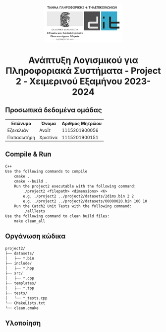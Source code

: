 <p align="center"><img src="../logo_el.png" alt="Λογότυπο ΕΚΠΑ DiT" width=50%/></p>

# <center>Ανάπτυξη Λογισμικού για Πληροφοριακά Συστήματα - Project 2 - Χειμερινού Εξαμήνου 2023-2024</center>


## Προσωπικά δεδομένα ομάδας
<table>
    <tr>
    <th>Επώνυμο</th>
    <th>Όνομα</th>
    <th>Αριθμός Μητρώου</th>
    </tr>
    <tr>
    <td>Εζεκελιάν</td>
    <td>Αναΐτ</td>
    <td>1115201900056</td>
    </tr>
    <tr>
    <td>Παπασωτήρη</td>
    <td>Χριστίνα</td>
    <td>1115201900151</td>
    </tr>
</table>

## Compile & Run
    C++
    Use the following commands to compile
        cmake .
        cmake --build . 
        Run the project2 executable with the following command:
            ./project2 <filepath> <dimensions> <K>
            e.g. ./project2 ../project2/datasets/2dims.bin 2 2  
            e.g. ./project2 ../project2/datasets/00000020.bin 100 10
        Run the Catch2 Unit Tests with the following command:
            ./allTests
    Use the following command to clean build files:
        make clean_all  
        
    
## Οργάνωση κώδικα
    project2/
    ├── datasets/
    │   ├── *.bin
    ├── include/
    │   ├── *.hpp
    ├── src/
    │   ├── *.cpp
    ├── templates/
    │   ├── *.tpp
    ├── tests/
    │   └── *_tests.cpp
    └── CMakeLists.txt
    └── clean.cmake

## Υλοποίηση

